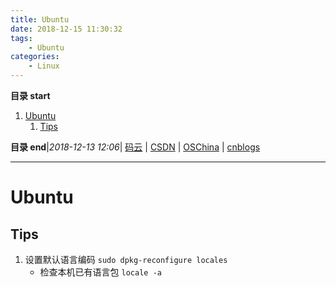 ```yaml
---
title: Ubuntu
date: 2018-12-15 11:30:32
tags: 
    - Ubuntu
categories: 
    - Linux
---
```


**目录 start**
 
1. [Ubuntu](#ubuntu)
    1. [Tips](#tips)

**目录 end**|_2018-12-13 12:06_| [码云](https://gitee.com/gin9) | [CSDN](http://blog.csdn.net/kcp606) | [OSChina](https://my.oschina.net/kcp1104) | [cnblogs](http://www.cnblogs.com/kuangcp)
****************************************

# Ubuntu

## Tips

1. 设置默认语言编码  `sudo dpkg-reconfigure locales`
    - 检查本机已有语言包 `locale -a`


